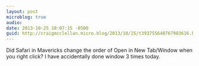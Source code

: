```yaml
---
layout: post
microblog: true
audio: 
date: 2013-10-25 10:07:15 -0500
guid: http://craigmcclellan.micro.blog/2013/10/25/t393755640767983616.html
---
```

Did Safari in Mavericks change the order of Open in New Tab/Window when you right click? I have accidentally done window 3 times today.
